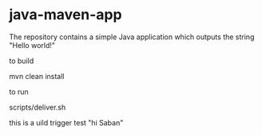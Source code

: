 # java-maven-app


The repository contains a simple Java application which outputs the string
"Hello world!"


to build

mvn clean install


to run

scripts/deliver.sh

this is a uild trigger test
"hi Saban"
